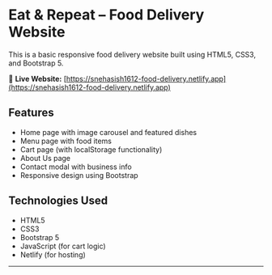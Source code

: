 # Eat & Repeat – Food Delivery Website

This is a basic responsive food delivery website built using HTML5, CSS3, and Bootstrap 5.

🔗 **Live Website:** [https://snehasish1612-food-delivery.netlify.app](https://snehasish1612-food-delivery.netlify.app)

## Features
- Home page with image carousel and featured dishes
- Menu page with food items
- Cart page (with localStorage functionality)
- About Us page
- Contact modal with business info
- Responsive design using Bootstrap

## Technologies Used
- HTML5
- CSS3
- Bootstrap 5
- JavaScript (for cart logic)
- Netlify (for hosting)
  
---


